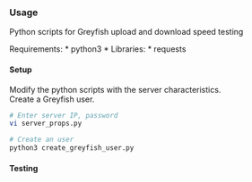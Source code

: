 ### Usage

Python scripts for Greyfish upload and download speed testing  

Requirements:
	* python3
	* Libraries:
		* requests


#### Setup
Modify the python scripts with the server characteristics.  
Create a Greyfish user.

```bash
# Enter server IP, password
vi server_props.py

# Create an user
python3 create_greyfish_user.py
```


#### Testing




